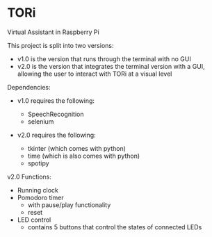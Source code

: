 # TORi
Virtual Assistant in Raspberry Pi

This project is split into two versions:
- v1.0 is the version that runs through the terminal with no GUI
- v2.0 is the version that integrates the terminal version with a GUI, allowing the user to interact with TORi at a visual level

Dependencies:
- v1.0 requires the following:
  - SpeechRecognition
  - selenium

- v2.0 requires the following:
  - tkinter (which comes with python)
  - time (which is also comes with python)
  - spotipy

v2.0 Functions:
- Running clock
- Pomodoro timer
  - with pause/play functionality
  - reset
- LED control
  - contains 5 buttons that control the states of connected LEDs
